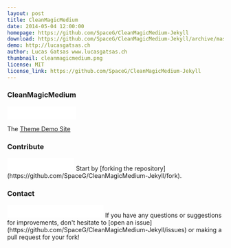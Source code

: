 ```yaml
---
layout: post
title: CleanMagicMedium 
date: 2014-05-04 12:00:00
homepage: https://github.com/SpaceG/CleanMagicMedium-Jekyll
download: https://github.com/SpaceG/CleanMagicMedium-Jekyll/archive/master.zip
demo: http://lucasgatsas.ch
author: Lucas Gatsas www.lucasgatsas.ch
thumbnail: cleanmagicmedium.png
license: MIT
license_link: https://github.com/SpaceG/CleanMagicMedium-Jekyll
---
```

### CleanMagicMedium 
<iframe src="//ghbtns.com/github-btn.html?user=SpaceG&repo=CleanMagicMedium-Jekyll&type=watch&count=true&size=large" allowtransparency="true" frameborder="0" scrolling="0" width="160px" height="30px"></iframe>





The [Theme Demo Site](https://lucasgatsas.ch) 



### Contribute
<iframe src="//ghbtns.com/github-btn.html?user=SpaceG&repo=CleanMagicMedium-Jekyll&type=fork&count=true&size=large" allowtransparency="true" frameborder="0" scrolling="0" width="156px" height="30px"></iframe>
Start by [forking the repository](https://github.com/SpaceG/CleanMagicMedium-Jekyll/fork).

### Contact
<iframe src="//ghbtns.com/github-btn.html?user=SpaceG&type=follow&count=true&size=large" allowtransparency="true" frameborder="0" scrolling="0" width="224px" height="30px"></iframe>
If you have any questions or suggestions for improvements, don't hesitate to [open an issue](https://github.com/SpaceG/CleanMagicMedium-Jekyll/issues) or making a pull request for your fork!
